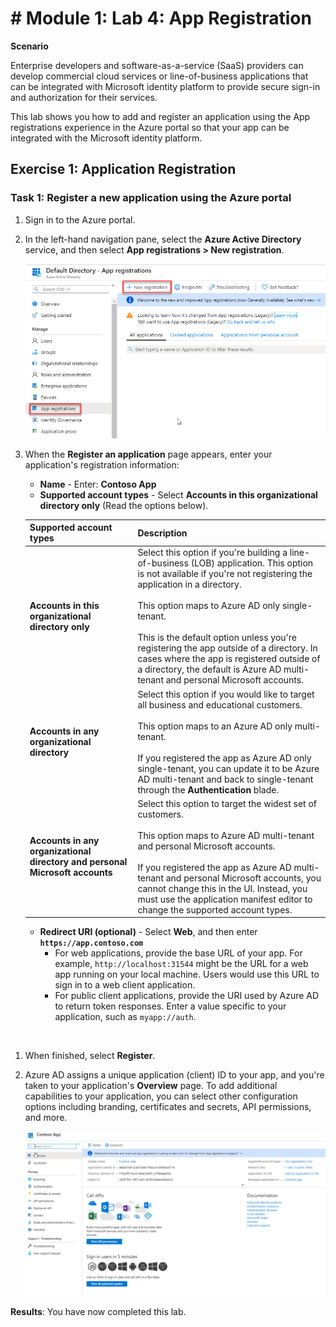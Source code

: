 # # Module 1: Lab 4: App Registration


**Scenario**

Enterprise developers and software-as-a-service (SaaS) providers can develop commercial cloud services or line-of-business applications that can be integrated with Microsoft identity platform to provide secure sign-in and authorization for their services.

This lab shows you how to add and register an application using the App registrations experience in the Azure portal so that your app can be integrated with the Microsoft identity platform.


## Exercise 1: Application Registration

### Task 1: Register a new application using the Azure portal

1.  Sign in to the Azure portal.

1.  In the left-hand navigation pane, select the **Azure Active Directory** service, and then select **App registrations > New registration**.

     ![Screenshot](../Media/Module-1/821d44ac-fe73-472b-a4d8-8ae49c56cc24.png)

1.  When the **Register an application** page appears, enter your application's registration information:

       - **Name** - Enter: **Contoso App**
       - **Supported account types** - Select **Accounts in this organizational directory only** (Read the options below).


       | Supported account types | Description |
       |-------------------------|-------------|
       | **Accounts in this organizational directory only** | Select this option if you're building a line-of-business (LOB) application. This option is not available if you're not registering the application in a directory.<br><br>This option maps to Azure AD only single-tenant.<br><br>This is the default option unless you're registering the app outside of a directory. In cases where the app is registered outside of a directory, the default is Azure AD multi-tenant and personal Microsoft accounts. |
       | **Accounts in any organizational directory** | Select this option if you would like to target all business and educational customers.<br><br>This option maps to an Azure AD only multi-tenant.<br><br>If you registered the app as Azure AD only single-tenant, you can update it to be Azure AD multi-tenant and back to single-tenant through the **Authentication** blade. |
       | **Accounts in any organizational directory and personal Microsoft accounts** | Select this option to target the widest set of customers.<br><br>This option maps to Azure AD multi-tenant and personal Microsoft accounts.<br><br>If you registered the app as Azure AD multi-tenant and personal Microsoft accounts, you cannot change this in the UI. Instead, you must use the application manifest editor to change the supported account types. |

       - **Redirect URI (optional)** - Select **Web**, and then enter **`https://app.contoso.com`**
         - For web applications, provide the base URL of your app. For example, `http://localhost:31544` might be the URL for a web app running on your local machine. Users would use this URL to sign in to a web client application.
         - For public client applications, provide the URI used by Azure AD to return token responses. Enter a value specific to your application, such as `myapp://auth`.
</br>

1.  When finished, select **Register**.


1.  Azure AD assigns a unique application (client) ID to your app, and you're taken to your application's **Overview** page. To add additional capabilities to your application, you can select other configuration options including branding, certificates and secrets, API permissions, and more.

     ![Screenshot](../Media/Module-1/9a978965-d73f-4060-835c-6639b21af29e.png)
 

**Results**: You have now completed this lab.

